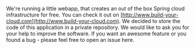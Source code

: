 We're running a little webapp, that creates an out of the box Spring cloud infrastructure for free. You can check it out on [http://www.build-your-cloud.com](http://www.build-your-cloud.com). We decided to store the code of this application in a private repository. We would like to ask you for your help to improve the software. If you want an awesome feature or you found a bug - please feel free to open an issue here.
